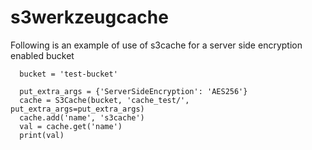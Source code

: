# s3werkzeugcache


Following is an example of use of s3cache for a server side encryption enabled bucket
```
  bucket = 'test-bucket'

  put_extra_args = {'ServerSideEncryption': 'AES256'}
  cache = S3Cache(bucket, 'cache_test/', put_extra_args=put_extra_args)
  cache.add('name', 's3cache')
  val = cache.get('name')
  print(val)
```